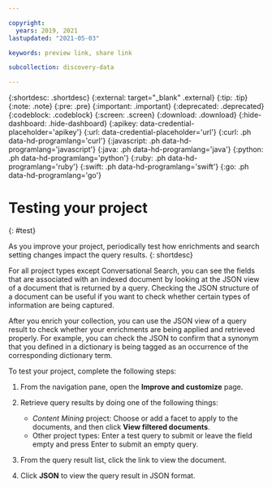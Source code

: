 ```yaml
---

copyright:
  years: 2019, 2021
lastupdated: "2021-05-03"

keywords: preview link, share link

subcollection: discovery-data

---
```


{:shortdesc: .shortdesc}
{:external: target="_blank" .external}
{:tip: .tip}
{:note: .note}
{:pre: .pre}
{:important: .important}
{:deprecated: .deprecated}
{:codeblock: .codeblock}
{:screen: .screen}
{:download: .download}
{:hide-dashboard: .hide-dashboard}
{:apikey: data-credential-placeholder='apikey'} 
{:url: data-credential-placeholder='url'}
{:curl: .ph data-hd-programlang='curl'}
{:javascript: .ph data-hd-programlang='javascript'}
{:java: .ph data-hd-programlang='java'}
{:python: .ph data-hd-programlang='python'}
{:ruby: .ph data-hd-programlang='ruby'}
{:swift: .ph data-hd-programlang='swift'}
{:go: .ph data-hd-programlang='go'}

# Testing your project
{: #test}

As you improve your project, periodically test how enrichments and search setting changes impact the query results.
{: shortdesc}

For all project types except Conversational Search, you can see the fields that are associated with an indexed document by looking at the JSON view of a document that is returned by a query. Checking the JSON structure of a document can be useful if you want to check whether certain types of information are being captured.

After you enrich your collection, you can use the JSON view of a query result to check whether your enrichments are being applied and retrieved properly. For example, you can check the JSON to confirm that a synonym that you defined in a dictionary is being tagged as an occurrence of the corresponding dictionary term.

To test your project, complete the following steps:

1.  From the navigation pane, open the **Improve and customize** page.
1.  Retrieve query results by doing one of the following things:

    - *Content Mining* project: Choose or add a facet to apply to the documents, and then click **View filtered documents**.
    - Other project types: Enter a test query to submit or leave the field empty and press Enter to submit an empty query.
1.  From the query result list, click the link to view the document.
1.  Click **JSON** to view the query result in JSON format.

